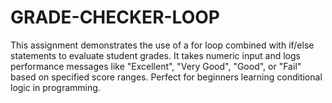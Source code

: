 # GRADE-CHECKER-LOOP
This assignment demonstrates the use of a for loop combined with if/else statements to evaluate student grades. It takes numeric input and logs performance messages like "Excellent", "Very Good", "Good", or "Fail" based on specified score ranges. Perfect for beginners learning conditional logic in programming.
